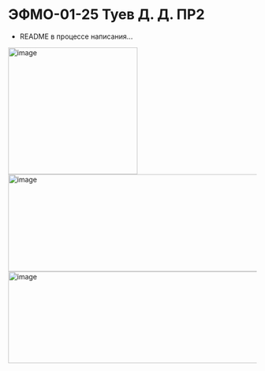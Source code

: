 # ЭФМО-01-25 Туев Д. Д. ПР2

* README в процессе написания...
  
<img width="262" height="257" alt="image" src="https://github.com/user-attachments/assets/ea1ba31e-9685-4f3b-b625-8c96d3f299ec" />

<img width="695" height="197" alt="image" src="https://github.com/user-attachments/assets/badbe418-c798-4f26-b327-0792ea8e60d0" />

<img width="639" height="186" alt="image" src="https://github.com/user-attachments/assets/a33e8b1f-8f1c-4302-8c87-05728b5d1ffc" />




